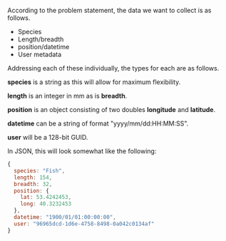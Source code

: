 According to the problem statement, the data we want to collect is as follows.
 - Species
 - Length/breadth
 - position/datetime
 - User metadata

Addressing each of these individually, the types for each are as follows.

**species** is a string as this will allow for maximum flexibility.

**length** is an integer in mm as is **breadth**.

**position** is an object consisting of two doubles **longitude** and **latitude**.

**datetime** can be a string of format "yyyy/mm/dd:HH:MM:SS".

**user** will be a 128-bit GUID.

In JSON, this will look somewhat like the following:

```javascript
{
  species: "Fish",
  length: 154,
  breadth: 32,
  position: {
    lat: 53.4242453,
    long: 40.3232453
  },
  datetime: "1900/01/01:00:00:00",
  user: "96965dcd-1d6e-4758-8498-0a042c0134af"
}

